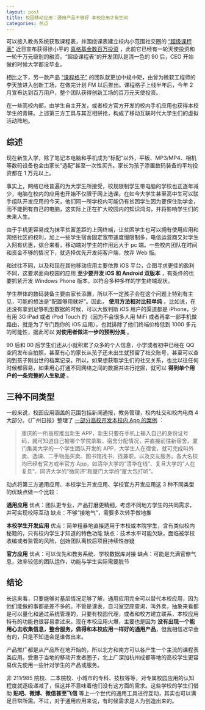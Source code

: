 ```yaml
---
layout: post
title: 校园移动应用：通用产品不够好 本校应用才有空间
categories: 热点
---
```


可以接入教务系统获取课程表，并围绕课表建立校内小范围社交圈的 [“超级课程表”](http://super.cn/) 近日宣布获得徐小平的 [真格基金数百万投资](http://tech.sina.com.cn/i/2013-08-28/11108684004.shtml) ，此前它已经有一轮天使投资和一轮千万元级别的融资。“超级课程表”的开发团队是清一色的 90 后，CEO 开始做的时候大学都没毕业。

相比之下，另一款产品 [“课程格子”](http://kechengbiao.me/) 的团队就更加中规中矩，由曾为微软工程师的李天放进入创新工场，在做完计划 FM 以后推出。课程格子上线半年后，今年 2 月宣布达到百万用户，整个团队获得创新工场的百万元天使投资。

在一些高校内部，由学生自主开发，或者校方官方开发的校内手机应用也获得本校学生的青睐。上述第三方工具与其互相拼抢，构成了移动互联时代大学生们的虚拟活动阵地。

## **综述** 
现在新生入学，除了笔记本电脑和手机成为“标配”以外，平板、MP3/MP4、相机等数码设备也会由家长“选配”甚至一次性买齐。家长为孩子添置数码装备的平均投资都在 1 万元以上。

事实上，网络已经普遍的为大学生所接受，校规限制学生带电脑的学校也正逐年减少，电脑在校内的应用也开始不仅限于网上选课。在如今大学生甚至高中生可以联手组队开发应用的今天，他们同一所学校内可能仍有贫困学生因为要保住助学金，而不能拥有自己的电脑，这实际上正在扩大校园内的知识鸿沟，并将影响学生们的未来人生。

由于手机更容易成为抹平贫富差距的上网终端，让贫困学生也可以拥有使用应用和网络社区的权利，加上一些学生宿舍固定宽带速度慢限制多，电信运营商又对学生入网有优惠，综合来看，移动端对学生的作用远大于 pc 端。一些校内团队在时间和资金不够的情况下，就选择优先开发纯客户端，放弃 Web 版。

和过往不同，以及和现在其他移动应用主要依靠 iOS 平台，企图寻求更佳的盈利不同，这要求面向校园的应用 **至少要开发 iOS 和 Android 双版本** ，有条件的也要抓紧开发 Windows Phone 版本，以符合多种多样的学生终端现状。

学生群体的数码装备主要由家长添置，所以不一定孩子会在这个问题上特别有主见，可能的想法是“配置够用就好”。因此， **使用方法相对比较单纯** 。比如说，在还没有拿到足够机型数据的时候，可以大致判断 iOS 用户的渠道都是 iPhone，少有用 3G iPad 或者 iPod Touch 的（因为不会很多人用 MiFi 或者再拿一部手机做路由，就是为了专门跑你的 iOS 应用），也就排除了他们终端价格低到 1000 多元的可能性，据此可以 **对使用者做进一步的预判分类** 。

90 后和 00 后学生们还从小就积累了众多的个人信息，小学或者初中已经在 QQ 空间发布自拍照，甚至有心的家长从孩子还未出生就预留了社交账号，甚至可以查询到孩子刚出世的档案记录。所以，如果想获取学生们的社交关系，也比以往任何时候都容易，如果用心打通不同网络之间的数据并进行挖掘，就可以 **得到单个用户的一条完整的人生轨迹** 。

## **三种不同类型** 
一般来说，校园应用涵盖的范围包括新闻通报，教务管理，校内社交和校内电商 4 大部分。《广州日报》整理了 [一部分高校开发本校内 App 的案例](http://tech.sina.com.cn/i/2013-08-28/10418683941.shtml) ：

> 重庆的一所高校推出新生 APP，新生只要在手机上输入自己的身份证号码，就可知道自己被哪个学院录取，宿舍分配情况，并直接前往新宿舍。厦门集美大学的一个学生团队开发的 APP，大学生人在宿舍，就可完成叫外卖、选课、二手物品买卖、图书馆找书、找兼职，以及交友服务。各大名校均已经有官方或半官方 App，如清华大学的“清华在线”、复旦大学的“人在复旦”、同济大学的“微同济”和厦门大学的“厦大包打听”。

动点将第三方通用应用、本校学生开发应用、学校官方开发应用这 3 种不同类型的优缺点做一个比较：

**通用应用** 优点：团队更专业，产品打磨更精细，考虑不同地方学生的共同需求，并可实现校际互动 
缺点：不够“接地气”，需要多次转手做地推

**本校学生开发应用** 优点：简单粗暴地直接适用于本校或本院学生，含有类似校内秘籍的，只有校内学生才知道的特色功能 
缺点：技术水平可能欠缺，面临被学校收编或者监管的风险，创始团队离校后项目持续性存疑

**官方应用** 优点：可以优先和教务系统、学校数据库对接 
缺点：可能是充满官僚气息，效率较低的团队运作，功能与学生实际需要脱节

## 结论 

长远来看，只要能够对基层情况足够了解，通用应用完全可以替代本校应用，因为他们能做的事都是差不多的。不管是课表，自习室空座查询，叫外卖，抽象来看都是可以量化和通过系统管理的，只要有校园代理，或者和校方建立联系，本校应用特有的功能也很容易拿过来。现在本校应用火爆，主要也是因为 **没有出现一个能用心去收集信息，整合服务，做得和本校应用一样好的通用产品**，但我相信迟早会有的，只是不知道会是谁做出来。

产品推广都是从产品所在地开始的，所以北方和南方可以各产生一个主流的课程表类应用。受惠于当地的移动开发者圈子，北上广深加杭州成都等地的高校学生更容易优先使用一些针对学生的产品或服务。

非 211/985 院校、二本院校、小城市的专科、技校等等，对专属校园应用的认知程度就逐级递减了，但这并不意味着他们没有这方面的需求。这些学校的学生们借助 **贴吧、微博、微信甚至飞信** 等上一个世代的通用工具进行互动，其实也可以满足日常所需。不过，对于通用应用来说，有时候需求是人为创造出来的。